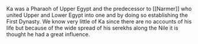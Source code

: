 Ka was a Pharaoh of Upper Egypt and the predecessor to [[Narmer]] who united Upper and Lower Egypt into one and by doing so establishing the First Dynasty. We know very little of Ka since there are no accounts of his life but because of the wide spread of his serekhs along the Nile it is thought he had a great influence.